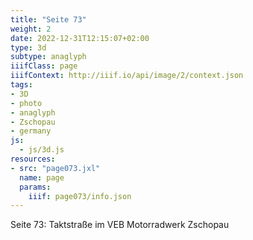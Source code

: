 ```yaml
---
title: "Seite 73"
weight: 2
date: 2022-12-31T12:15:07+02:00
type: 3d
subtype: anaglyph
iiifClass: page
iiifContext: http://iiif.io/api/image/2/context.json
tags:
- 3D
- photo
- anaglyph
- Zschopau
- germany
js:
  - js/3d.js
resources:
- src: "page073.jxl"
  name: page
  params:
    iiif: page073/info.json
---
```


Seite 73: Taktstraße im VEB Motorradwerk Zschopau
